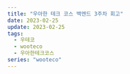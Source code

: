 ```yaml
---
title: "우아한 테크 코스 백엔드 3주차 회고"
date: 2023-02-25
update: 2023-02-25
tags:
  - 우테코
  - wooteco
  - 우아한테크코스
series: "wooteco"
---
```

